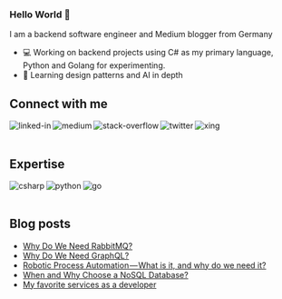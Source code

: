 ### Hello World 👋
I am a backend software engineer and Medium blogger from Germany
- 💻 Working on backend projects using C# as my primary language, Python and Golang for experimenting.
- 📗 Learning design patterns and AI in depth



## Connect with me
[<img align="left" alt="linked-in" src="https://img.shields.io/badge/linkedin-%230077B5.svg?&style=for-the-badge&logo=linkedin&logoColor=white" />](https://www.linkedin.com/in/justin-m%C3%BCnch-0b1087133/)
[<img align="left" alt="medium" src="https://img.shields.io/badge/medium-%2312100E.svg?&style=for-the-badge&logo=medium&logoColor=white" />](https://medium.com/@justin.muench)
[<img align="left" alt="stack-overflow" src="https://img.shields.io/badge/stack%20overflow-FE7A16?logo=stack-overflow&logoColor=white&style=for-the-badge" />](https://stackoverflow.com/users/13893980/thecodentist)
[<img align="left" alt="twitter" src="https://img.shields.io/badge/twitter-%231DA1F2.svg?&style=for-the-badge&logo=twitter&logoColor=white" />](https://twitter.com/muench_justin)
[<img align="left" alt="xing" src="https://img.shields.io/badge/xing-darkcyan.svg?&style=for-the-badge&logo=xing&logoColor=white" />](https://www.xing.com/profile/Justin_Muench/cv)

<br><br>
## Expertise
<img align="left" alt="csharp" src="https://img.shields.io/badge/csharp-%2320232a.svg?&style=for-the-badge&logo=csharp&logoColor=darkorchid" />
<img align="left" alt="python" src="https://img.shields.io/badge/python-steelblue.svg?&style=for-the-badge&logo=python&logoColor=sandybrown" />
<img align="left" alt="go" src="https://img.shields.io/badge/golang-mediumturquoise?logo=go&logoColor=white&style=for-the-badge" />
<br><br>

## Blog posts
<!-- BLOG-POST-LIST:START -->
- [Why Do We Need RabbitMQ?](https://betterprogramming.pub/why-do-we-need-rabbitmq-f9f1d99c074c?source=rss-feb470108eb8------2)
- [Why Do We Need GraphQL?](https://betterprogramming.pub/why-do-we-need-graphql-43ea26d0efc4?source=rss-feb470108eb8------2)
- [Robotic Process Automation — What is it, and why do we need it?](https://medium.com/@justin.muench/robotic-process-automation-what-is-it-and-why-do-we-need-it-184843844e71?source=rss-feb470108eb8------2)
- [When and Why Choose a NoSQL Database?](https://betterprogramming.pub/when-and-why-choose-a-nosql-database-1a9aa2e2038e?source=rss-feb470108eb8------2)
- [My favorite services as a developer](https://medium.com/@justin.muench/my-favorite-services-as-a-developer-c87d099c7e0e?source=rss-feb470108eb8------2)
<!-- BLOG-POST-LIST:END -->
